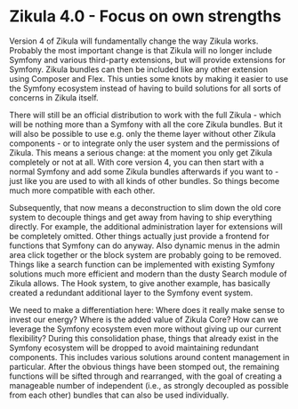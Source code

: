 # Zikula 4.0 - Focus on own strengths

Version 4 of Zikula will fundamentally change the way Zikula works. Probably the most important change is that Zikula will no longer include Symfony and various third-party extensions, but will provide extensions for Symfony. Zikula bundles can then be included like any other extension using Composer and Flex. This unties some knots by making it easier to use the Symfony ecosystem instead of having to build solutions for all sorts of concerns in Zikula itself.

There will still be an official distribution to work with the full Zikula - which will be nothing more than a Symfony with all the core Zikula bundles. But it will also be possible to use e.g. only the theme layer without other Zikula components - or to integrate only the user system and the permissions of Zikula. This means a serious change: at the moment you only get Zikula completely or not at all. With core version 4, you can then start with a normal Symfony and add some Zikula bundles afterwards if you want to - just like you are used to with all kinds of other bundles. So things become much more compatible with each other.

Subsequently, that now means a deconstruction to slim down the old core system to decouple things and get away from having to ship everything directly. For example, the additional administration layer for extensions will be completely omitted. Other things actually just provide a frontend for functions that Symfony can do anyway. Also dynamic menus in the admin area click together or the block system are probably going to be removed. Things like a search function can be implemented with existing Symfony solutions much more efficient and modern than the dusty Search module of Zikula allows. The Hook system, to give another example, has basically created a redundant additional layer to the Symfony event system.

We need to make a differentiation here: Where does it really make sense to invest our energy? Where is the added value of Zikula Core? How can we leverage the Symfony ecosystem even more without giving up our current flexibility? During this consolidation phase, things that already exist in the Symfony ecosystem will be dropped to avoid maintaining redundant components. This includes various solutions around content management in particular. After the obvious things have been stomped out, the remaining functions will be sifted through and rearranged, with the goal of creating a manageable number of independent (i.e., as strongly decoupled as possible from each other) bundles that can also be used individually.
